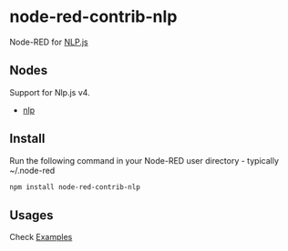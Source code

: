 # node-red-contrib-nlp

Node-RED for [NLP.js](https://github.com/axa-group/nlp.js)

## Nodes

Support for Nlp.js v4.

- [nlp](https://github.com/axa-group/nlp.js/blob/master/docs/v4/quickstart.md)

## Install

Run the following command in your Node-RED user directory - typically ~/.node-red

```bash
npm install node-red-contrib-nlp
```

## Usages

Check [Examples](https://github.com/okhiroyuki/node-red-contrib-nlp/tree/master/examples)

